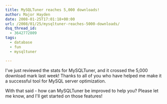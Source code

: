 ```yaml
---
title: MySQLTuner reaches 5,000 downloads!
author: Major Hayden
date: 2008-01-25T17:01:18+00:00
url: /2008/01/25/mysqltuner-reaches-5000-downloads/
dsq_thread_id:
  - 3642772809
tags:
  - database
  - fun
  - mysqltuner

---
```

I've just reviewed the stats for MySQLTuner, and it crossed the 5,000 download mark last week! Thanks to all of you who have helped me make it a successful tool for MySQL server optimization.

With that said - how can MySQLTuner be improved to help you? Please let me know, and I'll get started on those features!
